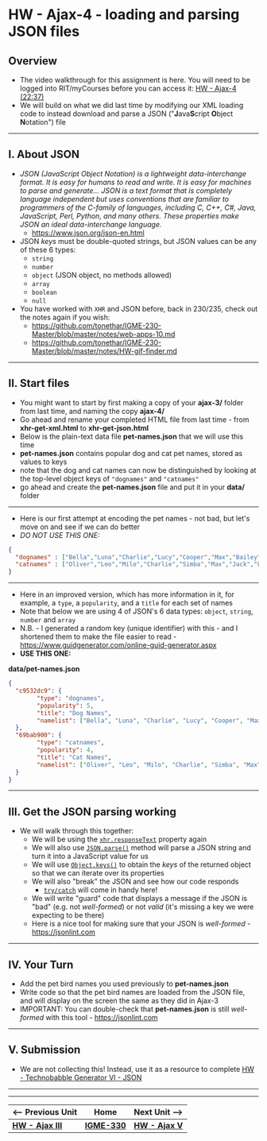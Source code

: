 # HW - Ajax-4 - loading and parsing JSON files

## Overview

- The video walkthrough for this assignment is here. You will need to be logged into RIT/myCourses before you can access it:
[HW - Ajax-4 (22:37)](https://rit.hosted.panopto.com/Panopto/Pages/Viewer.aspx?id=06b77b54-e15f-47e8-85c0-ad9601210369&start=0)
- We will build on what we did last time by modifying our XML loading code to instead download and parse a JSON ("**J**ava**S**cript **O**bject **N**otation") file


<hr>

## I. About JSON

- *JSON (JavaScript Object Notation) is a lightweight data-interchange format. It is easy for humans to read and write. It is easy for machines to parse and generate... JSON is a text format that is completely language independent but uses conventions that are familiar to programmers of the C-family of languages, including C, C++, C#, Java, JavaScript, Perl, Python, and many others. These properties make JSON an ideal data-interchange language.*
  - https://www.json.org/json-en.html
- JSON *keys* must be double-quoted strings, but JSON values can be any of these 6 types:
  - `string`
  - `number`
  - `object` (JSON object, no methods allowed)
  - `array`
  - `boolean`
  - `null`
 - You have worked with `XHR` and JSON before, back in 230/235, check out the notes again if you wish:
   - https://github.com/tonethar/IGME-230-Master/blob/master/notes/web-apps-10.md
   - https://github.com/tonethar/IGME-230-Master/blob/master/notes/HW-gif-finder.md
	
<hr>

## II. Start files
- You might want to start by first making a copy of your **ajax-3/** folder from last time, and naming the copy **ajax-4/**
- Go ahead and rename your completed HTML file from last time - from **xhr-get-xml.html** to **xhr-get-json.html** 
- Below is the plain-text data file **pet-names.json** that we will use this time
- **pet-names.json** contains popular dog and cat pet names, stored as values to keys
- note that the dog and cat names can now be distinguished by looking at the top-level object keys of `"dognames"` and `"catnames"`
- go ahead and create the **pet-names.json** file and put it in your **data/** folder

<hr>

- Here is our first attempt at encoding the pet names - not bad, but let's move on and see if we can do better
- *DO NOT USE THIS ONE:*

```json
{
  "dognames" : ["Bella","Luna","Charlie","Lucy","Cooper","Max","Bailey","Daisy","Sadie","Lola","Buddy","Molly","Stella","Tucker","Bear","Zoey","Duke","Harley","Maggie","Jax"],
  "catnames" : ["Oliver","Leo","Milo","Charlie","Simba","Max","Jack","Loki","Tiger","Jasper","Ollie","Oscar","George","Buddy","Toby","Smokey","Finn","Felix","Simon","Shadow"]
}
```

<hr>

- Here in an improved version, which has more information in it, for example, a `type`, a `popularity`, and a `title` for each set of names
- Note that below we are using 4 of JSON's 6 data types: `object`, `string`, `number` and `array`
- N.B. - I generated a random key (unique identifier) with this - and I shortened them to make the file easier to read -  https://www.guidgenerator.com/online-guid-generator.aspx
- **USE THIS ONE:**

**data/pet-names.json**

```json
{
  "c9532dc9": {
		"type": "dognames",
		"popularity": 5,
		"title": "Dog Names",
		"namelist": ["Bella", "Luna", "Charlie", "Lucy", "Cooper", "Max", "Bailey", "Daisy", "Sadie", "Lola", "Buddy", "Molly", "Stella", "Tucker", "Bear", "Zoey", "Duke", "Harley", "Maggie", "Jax"]
  },
  "69bab900": {
		"type": "catnames",
		"popularity": 4,
		"title": "Cat Names",
		"namelist": ["Oliver", "Leo", "Milo", "Charlie", "Simba", "Max", "Jack", "Loki", "Tiger", "Jasper", "Ollie", "Oscar", "George", "Buddy", "Toby", "Smokey", "Finn", "Felix", "Simon", "Shadow"]
  }
}
```

<hr>



## III. Get the JSON parsing working
- We will walk through this together:
  - We will be using the [`xhr.responseText`](https://developer.mozilla.org/en-US/docs/Web/API/XMLHttpRequest/responseText) property again
  - We will also use [`JSON.parse()`](https://developer.mozilla.org/en-US/docs/Web/JavaScript/Reference/Global_Objects/JSON/parse) method will parse a JSON string and turn it into a JavaScript value for us
  - We will use [`Object.keys()`](https://developer.mozilla.org/en-US/docs/Web/JavaScript/Reference/Global_Objects/Object/keys) to obtain the *keys* of the returned object so that we can iterate over its properties
  - We will also "break" the JSON and see how our code responds
    - [`try/catch`](https://developer.mozilla.org/en-US/docs/Web/JavaScript/Reference/Statements/try...catch) will come in handy here!
  - We will write "guard" code that displays a message if the JSON is "bad" (e.g. not *well-formed*) or not *valid* (it's missing a key we were expecting to be there)
  - Here is a nice tool for making sure that your JSON is *well-formed* - https://jsonlint.com

<hr>

## IV. Your Turn

- Add the pet bird names you used previously to **pet-names.json**
- Write code so that the pet bird names are loaded from the JSON file, and will display on the screen the same as they did in Ajax-3
- IMPORTANT: You can double-check that **pet-names.json** is still *well-formed* with this tool - https://jsonlint.com

<hr>

## V. Submission

- We are not collecting this! Instead, use it as a resource to complete [HW - Technobabble Generator VI - JSON](HW-technobabble-6.md)

<!--
- Putting your files in a containing folder named **ajax-4/** probably makes sense
- See the dropbox for submission instructions

<hr>

## VI. Extra Credit Opportunity

1) Near the top of the HTML page, when it first loads, show the user the "types" and "titles" of the available pet name lists. Do this by loading the JSON file and pulling those values out.

2) Give the user either a drop-down list (i.e. a `<select>`) or a text input field and a button, where they can search for and display (solely) the chosen list of pet names. (There are a lot of ways to accomplish this! Let's see what you come up with!)

- Worth 1 HW assignment
- Post this version to the **Ajax-4 - Extra Credit** dropbox
- Partial credit may be awarded for partially correct solutions

-->

<hr><hr>

| <-- Previous Unit | Home | Next Unit -->
| --- | --- | --- 
|   [**HW - Ajax III**](HW-ajax-3.md)  |  [**IGME-330**](../README.md) | [**HW - Ajax V**](HW-ajax-5.md)
